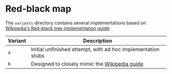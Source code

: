 <!-- cspell:word movefmt -->

# Red-black map

The `variants` directory contains several implementations based on
[Wikipedia's Red–black tree implementation guide][wikipedia guide]:

| Variant | Description                                                  |
| ------- | ------------------------------------------------------------ |
| `a`     | Initial unfinished attempt, with ad hoc implementation stubs |
| `b`     | Designed to closely mimic the [Wikipedia guide]              |

[wikipedia guide]: https://en.wikipedia.org/wiki/Red%E2%80%93black_tree
